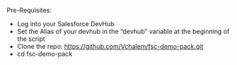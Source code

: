 Pre-Requisites: 

* Log into your Salesforce DevHub 
* Set the Alias of your devhub in the “devhub” variable at the beginning of the script
* Clone the repo: https://github.com/Vchalem/fsc-demo-pack.git
* cd fsc-demo-pack

